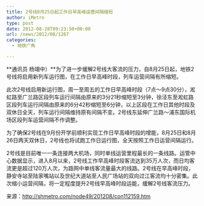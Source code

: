 ```yaml
---
title: 2号线8月25日起工作日早高峰运营间隔缩短
author: iMetro
type: post
date: 2012-08-28T09:23:50+00:00
url: /news/2012/08/1267
categories:
  - 地铁广角

---
```

**通讯员 杨翊中）**为了进一步缓解2号线大客流的压力，自8月25日起，地铁2号线将启用新列车运行图，在工作日早高峰时段，列车运营间隔有所缩短。

此次2号线启用新运行图，周一至周五的工作日早高峰时段（7点～9点30分），淞虹路至广兰路区段列车运行间隔由原来的3分21秒缩短至3分钟，徐泾东至淞虹路区段列车运行间隔由原来的6分42秒缩短至6分钟，以上区段在工作日其他时段及双休日全天，列车运行间隔维持原有间隔不变。2号线东延伸广兰路～浦东国际机场区段列车运营间隔不作调整。

为了确保2号线在9月份开学前顺利实现工作日早高峰时段的增能，8月25日和8月26日两天双休日，2号线也将试跑工作日运行图，全天按照工作日运营间隔运行。

2号线是目前唯一一条连接两大机场，同时单线运营里程最长的一条线路。运管中心数据显示，进入8月以来，2号线工作早高峰时段客流达到35万人次，而日均客流更是超过120万人次，为路网中单线客流量最大的线路。2号线在早高峰时段，静安寺站至陆家嘴站以及世纪大道站至人民广场站的双向过江客流均十分密集。此次缩小运营间隔，将一定程度提升2号线早高峰时段运能，缓解2号线客流压力。

来源：<http://shmetro.com/node49/201208/con112159.htm>